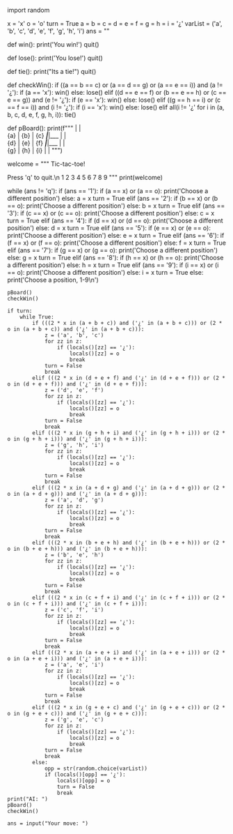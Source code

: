 import random

x = 'x'
o = 'o'
turn = True
a = b = c = d = e = f = g = h = i = '¿'
varList = ('a', 'b', 'c', 'd', 'e', 'f', 'g', 'h', 'i')
ans = ""


def win():
    print('You win!')
    quit()


def lose():
    print('You lose!')
    quit()


def tie():
    print("Its a tie!")
    quit()


def checkWin():
    if ((a == b == c) or (a == d == g) or (a == e == i)) and (a != '¿'):
        if (a == 'x'):
            win()
        else:
            lose()
    elif ((d == e == f) or (b == e == h) or (c == e == g)) and (e != '¿'):
        if (e == 'x'):
            win()
        else:
            lose()
    elif ((g == h == i) or (c == f == i)) and (i != '¿'):
        if (i == 'x'):
            win()
        else:
            lose()
    elif all(i != '¿' for i in (a, b, c, d, e, f, g, h, i)):
        tie()


def pBoard():
    print(f"""
         |   |   
       {a} | {b} | {c}
      ___|___|___
         |   |   
       {d} | {e} | {f}
      ___|___|___
         |   |   
       {g} | {h} | {i}
         |   |
    """)


welcome = """
Tic-tac-toe!

Press 'q' to quit.\n
1 2 3
4 5 6
7 8 9
"""
print(welcome)

while (ans != 'q'):
    if (ans == '1'):
        if (a == x) or (a == o):
            print('Choose a different position')
        else:
            a = x
            turn = True
    elif (ans == '2'):
        if (b == x) or (b == o):
            print('Choose a different position')
        else:
            b = x
            turn = True
    elif (ans == '3'):
        if (c == x) or (c == o):
            print('Choose a different position')
        else:
            c = x
            turn = True
    elif (ans == '4'):
        if (d == x) or (d == o):
            print('Choose a different position')
        else:
            d = x
            turn = True
    elif (ans == '5'):
        if (e == x) or (e == o):
            print('Choose a different position')
        else:
            e = x
            turn = True
    elif (ans == '6'):
        if (f == x) or (f == o):
            print('Choose a different position')
        else:
            f = x
            turn = True
    elif (ans == '7'):
        if (g == x) or (g == o):
            print('Choose a different position')
        else:
            g = x
            turn = True
    elif (ans == '8'):
        if (h == x) or (h == o):
            print('Choose a different position')
        else:
            h = x
            turn = True
    elif (ans == '9'):
        if (i == x) or (i == o):
            print('Choose a different position')
        else:
            i = x
            turn = True
    else:
        print('Choose a position, 1-9\n')

    pBoard()
    checkWin()

    if turn:
        while True:
            if (((2 * x in (a + b + c)) and ('¿' in (a + b + c))) or (2 * o in (a + b + c)) and ('¿' in (a + b + c))):
                z = ('a', 'b', 'c')
                for zz in z:
                    if (locals()[zz] == '¿'):
                        locals()[zz] = o
                        break
                turn = False
                break
            elif (((2 * x in (d + e + f) and ('¿' in (d + e + f))) or (2 * o in (d + e + f))) and ('¿' in (d + e + f))):
                z = ('d', 'e', 'f')
                for zz in z:
                    if (locals()[zz] == '¿'):
                        locals()[zz] = o
                        break
                turn = False
                break
            elif (((2 * x in (g + h + i) and ('¿' in (g + h + i))) or (2 * o in (g + h + i))) and ('¿' in (g + h + i))):
                z = ('g', 'h', 'i')
                for zz in z:
                    if (locals()[zz] == '¿'):
                        locals()[zz] = o
                        break
                turn = False
                break
            elif (((2 * x in (a + d + g) and ('¿' in (a + d + g))) or (2 * o in (a + d + g))) and ('¿' in (a + d + g))):
                z = ('a', 'd', 'g')
                for zz in z:
                    if (locals()[zz] == '¿'):
                        locals()[zz] = o
                        break
                turn = False
                break
            elif (((2 * x in (b + e + h) and ('¿' in (b + e + h))) or (2 * o in (b + e + h))) and ('¿' in (b + e + h))):
                z = ('b', 'e', 'h')
                for zz in z:
                    if (locals()[zz] == '¿'):
                        locals()[zz] = o
                        break
                turn = False
                break
            elif (((2 * x in (c + f + i) and ('¿' in (c + f + i))) or (2 * o in (c + f + i))) and ('¿' in (c + f + i))):
                z = ('c', 'f', 'i')
                for zz in z:
                    if (locals()[zz] == '¿'):
                        locals()[zz] = o
                        break
                turn = False
                break
            elif (((2 * x in (a + e + i) and ('¿' in (a + e + i))) or (2 * o in (a + e + i))) and ('¿' in (a + e + i))):
                z = ('a', 'e', 'i')
                for zz in z:
                    if (locals()[zz] == '¿'):
                        locals()[zz] = o
                        break
                turn = False
                break
            elif (((2 * x in (g + e + c) and ('¿' in (g + e + c))) or (2 * o in (g + e + c))) and ('¿' in (g + e + c))):
                z = ('g', 'e', 'c')
                for zz in z:
                    if (locals()[zz] == '¿'):
                        locals()[zz] = o
                        break
                turn = False
                break
            else:
                opp = str(random.choice(varList))
                if (locals()[opp] == '¿'):
                    locals()[opp] = o
                    turn = False
                    break
    print("AI: ")
    pBoard()
    checkWin()

    ans = input("Your move: ")
    
